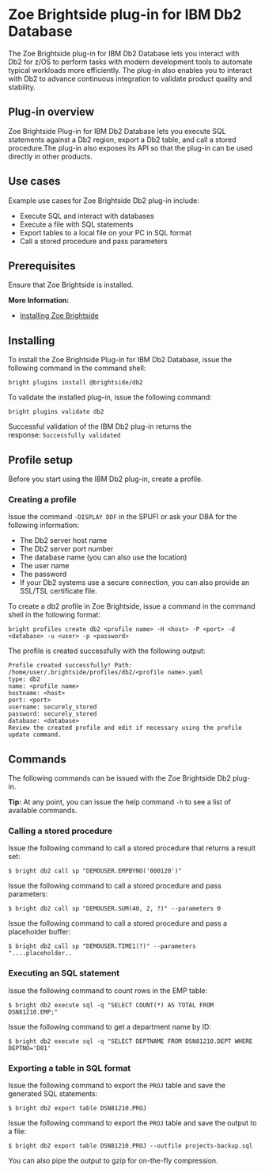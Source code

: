 # Zoe Brightside plug-in for IBM Db2 Database
The Zoe Brightside plug-in for IBM Db2 Database lets you
interact with Db2 for z/OS to perform tasks with modern development tools to automate typical workloads more efficiently. The plug-in also enables you to interact with Db2 to advance continuous integration to validate product quality and stability.

## Plug-in overview

Zoe Brightside Plug-in for IBM Db2 Database lets you execute SQL statements against a Db2 region, export a Db2 table, and call a stored procedure.The plug-in also exposes its API so that the plug-in can be used directly in other products.

## Use cases

Example use cases for Zoe Brightside Db2 plug-in include:
  - Execute SQL and interact with databases
  - Execute a file with SQL statements
  - Export tables to a local file on your PC in SQL format
  - Call a stored procedure and pass parameters

## Prerequisites

Ensure that Zoe Brightside is installed.

**More Information:**

  - [Installing Zoe Brightside](cli-installcli.md)

## Installing

To install the Zoe Brightside Plug-in for IBM Db2 Database,
issue the following command in the command shell:

```
bright plugins install @brightside/db2 
```

To validate the installed plug-in, issue the following
command:

```
bright plugins validate db2
```

Successful validation of the IBM Db2 plug-in returns the
response: `Successfully validated`

## Profile setup

Before you start using the IBM Db2 plug-in, create a profile.

### Creating a profile

Issue the command `-DISPLAY DDF` in the SPUFI or ask your DBA for the following information:

  - The Db2 server host name
  - The Db2 server port number
  - The database name (you can also use the location)
  - The user name
  - The password
  - If your Db2 systems use a secure connection, you can also
    provide an SSL/TSL certificate file.

To create a db2 profile in Zoe Brightside, issue a command in the command shell in the following format:

```
bright profiles create db2 <profile name> -H <host> -P <port> -d <database> -u <user> -p <password>  
```

The profile is created successfully with the following
output:

```
Profile created successfully! Path:
/home/user/.brightside/profiles/db2/<profile name>.yaml
type: db2
name: <profile name>
hostname: <host>
port: <port>
username: securely_stored
password: securely_stored
database: <database>
Review the created profile and edit if necessary using the profile update command.
```

## Commands  

The following commands can be issued with the Zoe Brightside Db2
plug-in.

**Tip:** At any point, you can issue the help command `-h` to see a list of available commands.

### Calling a stored procedure

Issue the following command to call a stored procedure that returns a result set:

```
$ bright db2 call sp "DEMOUSER.EMPBYNO('000120')"
```

Issue the following command to call a stored procedure and pass parameters:

```
$ bright db2 call sp "DEMOUSER.SUM(40, 2, ?)" --parameters 0
```

Issue the following command to call a stored procedure and pass a placeholder buffer:

```
$ bright db2 call sp "DEMOUSER.TIME1(?)" --parameters "....placeholder..
```

### Executing an SQL statement 

Issue the following command to count rows in the EMP table:

```
$ bright db2 execute sql -q "SELECT COUNT(*) AS TOTAL FROM DSN81210.EMP;"
```

Issue the following command to get a department name by ID:

```
$ bright db2 execute sql -q "SELECT DEPTNAME FROM DSN81210.DEPT WHERE DEPTNO='D01'
```

### Exporting a table in SQL format

Issue the following command to export the `PROJ` table and save the generated SQL
statements:

```
$ bright db2 export table DSN81210.PROJ
```

Issue the following command to export the `PROJ` table and save the output to a file:

```
$ bright db2 export table DSN81210.PROJ --outfile projects-backup.sql 
```

You can also pipe the output to gzip for on-the-fly compression.
